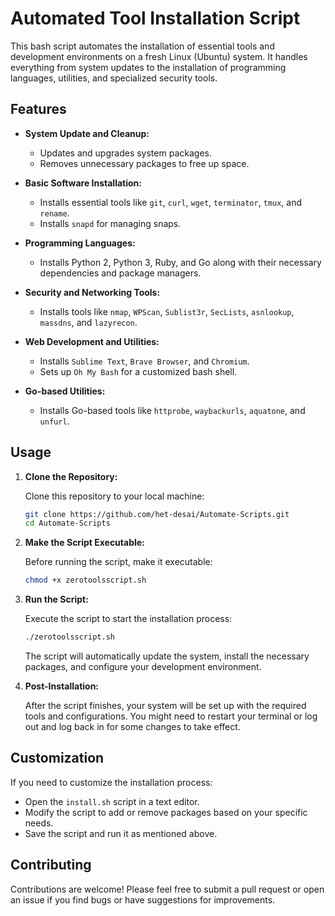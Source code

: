 # Automated Tool Installation Script

This bash script automates the installation of essential tools and development environments on a fresh Linux (Ubuntu) system. It handles everything from system updates to the installation of programming languages, utilities, and specialized security tools.

## Features

- **System Update and Cleanup:**
  - Updates and upgrades system packages.
  - Removes unnecessary packages to free up space.

- **Basic Software Installation:**
  - Installs essential tools like `git`, `curl`, `wget`, `terminator`, `tmux`, and `rename`.
  - Installs `snapd` for managing snaps.

- **Programming Languages:**
  - Installs Python 2, Python 3, Ruby, and Go along with their necessary dependencies and package managers.

- **Security and Networking Tools:**
  - Installs tools like `nmap`, `WPScan`, `Sublist3r`, `SecLists`, `asnlookup`, `massdns`, and `lazyrecon`.
  
- **Web Development and Utilities:**
  - Installs `Sublime Text`, `Brave Browser`, and `Chromium`.
  - Sets up `Oh My Bash` for a customized bash shell.

- **Go-based Utilities:**
  - Installs Go-based tools like `httprobe`, `waybackurls`, `aquatone`, and `unfurl`.

## Usage

1. **Clone the Repository:**

   Clone this repository to your local machine:

   ```bash
   git clone https://github.com/het-desai/Automate-Scripts.git
   cd Automate-Scripts
   ```

2. **Make the Script Executable:**

   Before running the script, make it executable:

   ```bash
   chmod +x zerotoolsscript.sh
   ```

3. **Run the Script:**

   Execute the script to start the installation process:

   ```bash
   ./zerotoolsscript.sh
   ```

   The script will automatically update the system, install the necessary packages, and configure your development environment.

4. **Post-Installation:**

   After the script finishes, your system will be set up with the required tools and configurations. You might need to restart your terminal or log out and log back in for some changes to take effect.

## Customization

If you need to customize the installation process:

- Open the `install.sh` script in a text editor.
- Modify the script to add or remove packages based on your specific needs.
- Save the script and run it as mentioned above.

## Contributing

Contributions are welcome! Please feel free to submit a pull request or open an issue if you find bugs or have suggestions for improvements.
